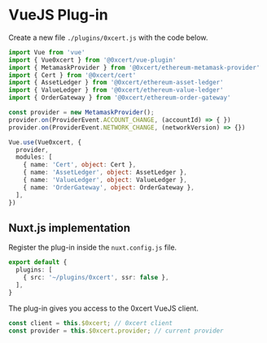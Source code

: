 # VueJS Plug-in

Create a new file `./plugins/0xcert.js` with the code below.

```ts
import Vue from 'vue'
import { Vue0xcert } from '@0xcert/vue-plugin'
import { MetamaskProvider } from '@0xcert/ethereum-metamask-provider'
import { Cert } from '@0xcert/cert'
import { AssetLedger } from '@0xcert/ethereum-asset-ledger'
import { ValueLedger } from '@0xcert/ethereum-value-ledger'
import { OrderGateway } from '@0xcert/ethereum-order-gateway'

const provider = new MetamaskProvider();
provider.on(ProviderEvent.ACCOUNT_CHANGE, (accountId) => { })
provider.on(ProviderEvent.NETWORK_CHANGE, (networkVersion) => {})

Vue.use(Vue0xcert, {
  provider,
  modules: [
    { name: 'Cert', object: Cert },
    { name: 'AssetLedger', object: AssetLedger },
    { name: 'ValueLedger', object: ValueLedger },
    { name: 'OrderGateway', object: OrderGateway },
  ],
})
```
## Nuxt.js implementation

Register the plug-in inside the `nuxt.config.js` file.

```ts
export default {
  plugins: [
    { src: '~/plugins/0xcert', ssr: false },
  ],
}
```

The plug-in gives you access to the 0xcert VueJS client.

```ts
const client = this.$0xcert; // 0xcert client
const provider = this.$0xcert.provider; // current provider
```
